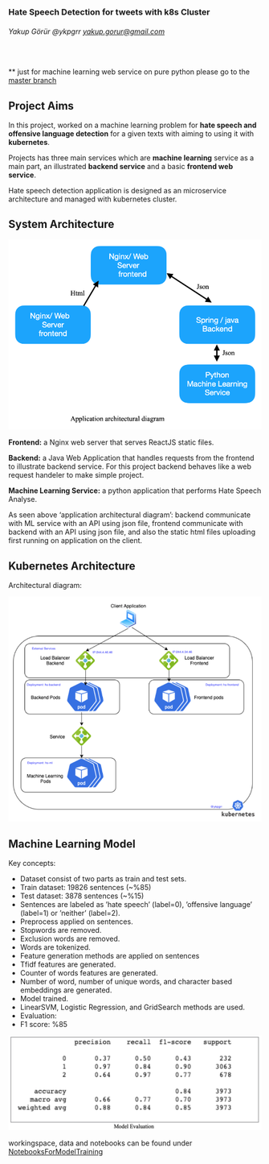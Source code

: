 ### Hate Speech Detection for tweets with k8s Cluster
###### Yakup Görür @ykpgrr yakup.gorur@gmail.com
<br />

** just for machine learning web service on pure python please go to the [master branch](https://github.com/ykpgrr/Hate-Speech-Detection/tree/master)

## Project Aims
In this project, worked on a machine learning problem for **hate speech and offensive language detection** for a given texts with aiming to using it with **kubernetes**. <br />

Projects has three main services which are **machine learning** service as a main part, an illustrated **backend service** and a basic **frontend web service**.<br />

Hate speech detection application is designed as an microservice architecture and managed with kubernetes cluster. <br />

## System Architecture

![system_architecture](docs/system_architecture.png)


**Frontend:** a Nginx web server that serves ReactJS static files. <br />

**Backend:** a Java Web Application that handles requests from the frontend to illustrate backend service. For this project backend behaves like a web request handeler to make simple project. <br />

**Machine Learning Service:** a python application that performs Hate Speech Analyse. <br />

 As seen above ‘application architectural diagram’: backend communicate with ML service with an API using json file,  frontend communicate with backend with an API using json file, and also  the static html files uploading first running on application on the client.


## Kubernetes Architecture
Architectural diagram:

![k8s_architecture](docs/k8s_architecture.png)

## Machine Learning Model
Key concepts: 
- Dataset consist of two parts as train and test sets.
 - Train dataset: 19826 sentences  (~%85)
 - Test dataset: 3878 sentences (~%15)
 - Sentences are labeled as ’hate speech’ (label=0), ’offensive language’ (label=1) or ’neither’ (label=2).
- Preprocess applied on sentences.
 - Stopwords are removed.
 - Exclusion words are removed.
 - Words are tokenized.
- Feature generation methods are applied on sentences
 - Tfidf features are generated.
 - Counter of words features are generated.
 - Number of word, number of unique words, and character based embeddings are generated.
- Model trained.
 - LinearSVM, Logistic Regression, and GridSearch methods are used.
- Evaluation:
 - F1 score: %85 <br />

![model_evaluation](docs/model_evaluation.png)

workingspace, data and notebooks can be found under [NotebooksForModelTraining](NotebooksForModelTraining/)
